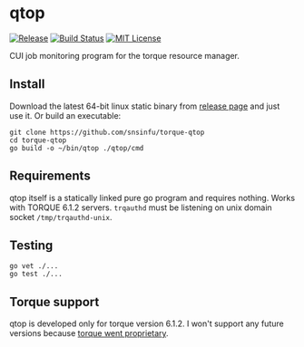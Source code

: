# qtop

[![Release][release-badge]][release-url]
[![Build Status][travis-badge]][travis-url]
[![MIT License][license-badge]][license-url]

CUI job monitoring program for the torque resource manager.

[release-badge]: https://img.shields.io/github/release/snsinfu/torque-qtop.svg
[release-url]: https://github.com/snsinfu/reverse-tunnel/releases/latest
[travis-badge]: https://travis-ci.org/snsinfu/torque-qtop.svg?branch=master
[travis-url]: https://travis-ci.org/snsinfu/torque-qtop
[license-badge]: https://img.shields.io/badge/license-MIT-blue.svg
[license-url]: https://raw.githubusercontent.com/snsinfu/torque-qtop/master/LICENSE.txt

## Install

Download the latest 64-bit linux static binary from [release page][release-url]
and just use it. Or build an executable:

```console
git clone https://github.com/snsinfu/torque-qtop
cd torque-qtop
go build -o ~/bin/qtop ./qtop/cmd
```

## Requirements

qtop itself is a statically linked pure go program and requires nothing. Works
with TORQUE 6.1.2 servers. `trqauthd` must be listening on unix domain socket
`/tmp/trqauthd-unix`.

## Testing

```console
go vet ./...
go test ./...
```

## Torque support

qtop is developed only for torque version 6.1.2. I won't support any future
versions because [torque went proprietary][torque-download].

[torque-download]: https://www.adaptivecomputing.com/support/download-center/torque-download/
